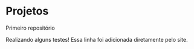 # Projetos
 Primeiro repositório

Realizando alguns testes!
Essa linha foi adicionada diretamente pelo site.
